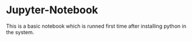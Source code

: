 # Jupyter-Notebook
This is a basic notebook which is runned first time after installing python in the system.
